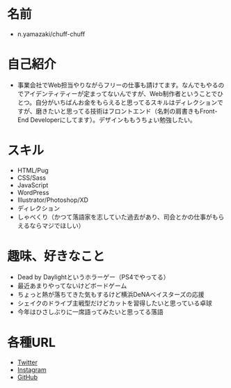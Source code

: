 # 名前
 * n.yamazaki/chuff-chuff

# 自己紹介
 * 事業会社でWeb担当やりながらフリーの仕事も請けてます。なんでもやるのでアイデンティティーが定まってないんですが、Web制作者ということでひとつ。自分がいちばんお金をもらえると思ってるスキルはディレクションですが、磨きたいと思ってる技術はフロントエンド（名刺の肩書きもFront-End Developerにしてます）。デザインももうちょい勉強したい。

# スキル
 * HTML/Pug
 * CSS/Sass
 * JavaScript
 * WordPress
 * Illustrator/Photoshop/XD
 * ディレクション
 * しゃべくり（かつて落語家を志していた過去があり、司会とかの仕事がもらえるならマジでほしい）

# 趣味、好きなこと
 * Dead by Daylightというホラーゲー（PS4でやってる）
 * 最近あまりやってないけどボードゲーム
 * ちょっと熱が落ちてきた気もするけど横浜DeNAベイスターズの応援
 * シェイクのドライブ主戦型だけどカットを習得したいと思っている卓球
 * 今年はひさしぶりに一席語ってみたいと思ってる落語

# 各種URL
 * [Twitter](https://twitter.com/chuff_chuff09)
 * [Instagram](https://www.instagram.com/possyu/)
 * [GitHub](https://github.com/chuff-chuff)